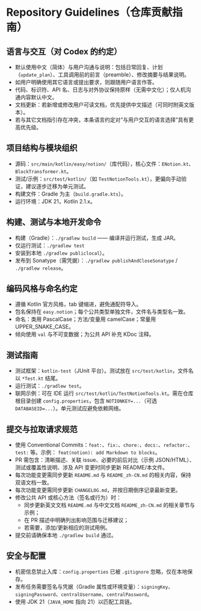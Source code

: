 # Repository Guidelines（仓库贡献指南）

## 语言与交互（对 Codex 的约定）

- 默认使用中文（简体）与用户沟通与说明：包括日常回复、计划（`update_plan`）、工具调用前的前言（preamble）、修改摘要与结果说明。
- 如用户明确使用其它语言或提出要求，则跟随用户语言作答。
- 代码、标识符、API 名、日志与对外协议保持原样（无需中文化）；仅人机沟通内容默认中文。
- 文档更新：若新增或修改用户可读文档，优先提供中文描述（可同时附英文版本）。
- 若与其它文档指引存在冲突，本条语言约定对“与用户交互的语言选择”具有更高优先级。

## 项目结构与模块组织

- 源码：`src/main/kotlin/easy/notion/`（库代码），核心文件：`ENotion.kt`、`BlockTransformer.kt`。
- 测试/示例：`src/test/kotlin/`（如 `TestNotionTools.kt`），更偏向手动验证，建议逐步迁移为单元测试。
- 构建文件：Gradle 为主（`build.gradle.kts`）。
- 运行环境：JDK 21，Kotlin 2.1.x。

## 构建、测试与本地开发命令

- 构建（Gradle）：`./gradlew build` —— 编译并运行测试，生成 JAR。
- 仅运行测试：`./gradlew test`
- 安装到本地  `./gradlew publiclocal`）。
- 发布到 Sonatype（需凭据）：`./gradlew publishAndCloseSonatype` / `./gradlew release`。

## 编码风格与命名约定

- 遵循 Kotlin 官方风格，tab 键缩进，避免通配符导入。
- 包名保持在 `easy.notion`；每个公共类型单独文件，文件名与类型名一致。
- 命名：类用 PascalCase；方法/变量用 camelCase；常量用 UPPER_SNAKE_CASE。
- 倾向使用 `val` 与不可变数据；为公共 API 补充 KDoc 注释。

## 测试指南

- 测试框架：`kotlin-test`（JUnit 平台）。测试放在 `src/test/kotlin`，文件名以 `*Test.kt` 结尾。
- 运行测试：`./gradlew test`。
- 联网示例：可在 IDE 运行 `src/test/kotlin/TestNotionTools.kt`。需在仓库根目录创建 `config.properties`，包含
  `NOTIONKEY=...`（可选 `DATABASEID=...`）。单元测试应避免依赖网络。

## 提交与拉取请求规范

- 使用 Conventional Commits：`feat:`、`fix:`、`chore:`、`docs:`、`refactor:`、`test:` 等。示例：
  `feat(notion): add Markdown to blocks`。
- PR 需包含：清晰描述、关联 issue、必要的前后对比（示例 JSON/HTML）、测试或覆盖性说明、涉及 API 变更时同步更新 README/本文件。
- 每次功能变更需同步更新 `README.md` 与 `README_zh-CN.md` 的相关内容，保持双语文档一致。
- 每次功能变更需同步更新 `CHANGELOG.md`，并按日期倒序记录最新变更。
- 修改公共 API 或核心方法（签名或行为）时：
	- 同步更新英文文档 `README.md` 与中文文档 `README_zh-CN.md` 的相关章节与示例；
	- 在 PR 描述中明确列出影响范围与迁移建议；
	- 若需要，添加/更新相应的测试用例。
- 提交前请确保本地 `./gradlew build` 通过。

## 安全与配置

- 机密信息禁止入库：`config.properties` 已被 `.gitignore` 忽略，仅在本地保存。
- 发布任务需要签名与凭据（Gradle 属性或环境变量）：`signingKey`、`signingPassword`、`centralUsername`、`centralPassword`。
- 使用 JDK 21（`JAVA_HOME` 指向 21）以匹配工具链。
